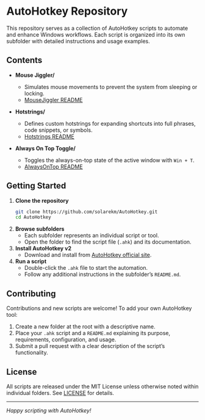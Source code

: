 # AutoHotkey Repository

This repository serves as a collection of AutoHotkey scripts to automate and enhance Windows workflows. Each script is organized into its own subfolder with detailed instructions and usage examples.

## Contents

- **Mouse Jiggler/**  
  - Simulates mouse movements to prevent the system from sleeping or locking.  
  - [MouseJiggler README](mouse-jiggler/README.md)

- **Hotstrings/**  
  - Defines custom hotstrings for expanding shortcuts into full phrases, code snippets, or symbols.  
  - [Hotstrings README](hotstrings/README.md)

- **Always On Top Toggle/**  
  - Toggles the always-on-top state of the active window with `Win + T`.  
  - [AlwaysOnTop README](always-on-top/README.md)

## Getting Started

1. **Clone the repository**
   ```bash
   git clone https://github.com/solarekm/AutoHotkey.git
   cd AutoHotkey
   ```
2. **Browse subfolders**
   - Each subfolder represents an individual script or tool.
   - Open the folder to find the script file (`.ahk`) and its documentation.
3. **Install AutoHotkey v2**
   - Download and install from [AutoHotkey official site](https://www.autohotkey.com/).
4. **Run a script**
   - Double-click the `.ahk` file to start the automation.
   - Follow any additional instructions in the subfolder’s `README.md`.

## Contributing

Contributions and new scripts are welcome! To add your own AutoHotkey tool:

1. Create a new folder at the root with a descriptive name.
2. Place your `.ahk` script and a `README.md` explaining its purpose, requirements, configuration, and usage.
3. Submit a pull request with a clear description of the script’s functionality.

## License

All scripts are released under the MIT License unless otherwise noted within individual folders. See [LICENSE](LICENSE) for details.

---

*Happy scripting with AutoHotkey!*
